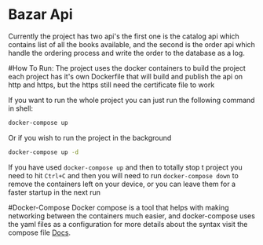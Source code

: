 # Bazar Api
Currently the project has two api's the first one is
the catalog api which contains list of all the books
available, and the second is the order api which handle
the ordering process and write the order to the database as a log.

#How To Run:
The project uses the docker containers to build the
project each project has it's own Dockerfile that will
build and publish the api on http and https, but the https
still need the certificate file to work

If you want to run the whole project you can just run the following command
in shell:
```bash
docker-compose up 
```
Or if you wish to run the project in the background
```bash
docker-compose up -d
```
If you have used `docker-compose up` and then to totally stop t
project you need to hit `Ctrl+C` and then you will need
to run `docker-compose down` to remove the containers left on your
device, or you can leave them for a faster startup in the next run

#Docker-Compose
Docker compose is a tool that helps with making networking between the
containers much easier, and docker-compose uses the yaml files
as a configuration for more details about the syntax visit the compose file [Docs](https://docs.docker.com/compose/compose-file/compose-file-v3/ "Compose File Documentation").
